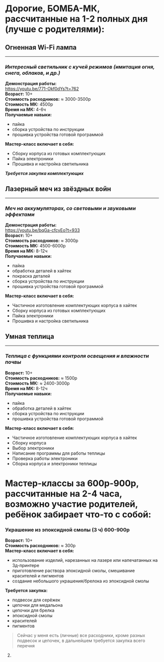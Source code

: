# **Дорогие, БОМБА-МК, рассчитанные на 1-2 полных дня (лучше с родителями):**

## **Огненная Wi-Fi лампа**
---
### ***Интересный светильник с кучей режимов (имитация огня, снега, облаков, и др.)***
**Демонстрация работы:**  
https://youtu.be/771-Okf0dYs?t=762  
**Возраст:** 10+  
**Стоимость расходников:** ≈ 3000-3500р  
**Стоимость МК:** 4500р  
**Время на МК:** 4-6ч  
**Получаемые навыки:** 
- пайка
- сборка устройства по инструкции
- прошивка устройства готовой программой  



**Мастер-класс включает в себя:**  
- Сборку корпуса из готовых комплектующих
- Пайка электроники
- Прошивка и настройка светильника

***Требуется закупка комплектующих***  

## **Лазерный меч из звёздных войн**
---
### ***Меч на аккумуляторах, со световыми и звуковыми эффектами***
**Демонстрация работы:**  
https://youtu.be/bqGa-cfcyEo?t=933  
**Возраст:** 10+  
**Стоимость расходников:** ≈ 3000р  
**Стоимость МК:** 4500-6000р  
**Время на МК:** 8-12ч  
**Получаемые навыки:** 
- пайка
- обработка деталей в хайтек
- покраска деталей
- сборка устройства по инструкции
- прошивка устройства готовой программой  

**Мастер-класс включает в себя:**  
- Частичное изготовление комплектующих корпуса в хайтек
- Сборку корпуса из готовых комплектующих
- Пайка электроники
- Прошивка и настройка светильника

## **Умная теплица**
---
### ***Теплица с функциями контроля освещения и влажности почвы***
**Возраст:** 10+  
**Стоимость расходников:** ≈ 1500р  
**Стоимость МК:** ≈ 2400-3000р  
**Время на МК:** 8-12ч  
**Получаемые навыки:** 
- пайка
- обработка деталей в хайтек
- сборка устройства по инструкции
- прошивка устройства готовой программой   

**Мастер-класс включает в себя:**  
- Частичное изготовление комплектующих корпуса в хайтек
- Сборку корпуса
- Выбор электроники
- Написание программы для работы теплицы
- Проверка работы электроники 
- Сборка корпуса и электроники теплицы


# **Мастер-классы за 600р-900р, рассчитанные на 2-4 часа, возможно участие родителей, ребёнок забирает что-то с собой:**  
### Украшение из эпоксидной смолы (3 ч) 600-900р
**Возраст:** 10+  
**Стоимость расходников:** ≈ 300р  
**Мастер-класс включает в себя:**  
- использование изделий, нарезанных на лазере или напечатанных на 3д-принтере
- приготовление раствора эпоксидной смолы, смешивание красителей и пигментов  
- создание небольшого украшения/брелока из эпоксидной смолы  

**Требуется закупка:** 
- подвесок для серёжек
- цепочки для медальона
- цепочки для брелка  
- эпоксидной смолы
- красителей
- пигментов 

>Сейчас у меня есть (личные) все расходники, кроме разных подвесок и цепочек, в дальнейшем требуется закупка всего перечня  

2. 